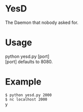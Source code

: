 # YesD
The Daemon that nobody asked for.

# Usage
python yesd.py [port]  
[port] defaults to 8080.  

# Example
`$ python yesd.py 2000`  
`$ nc localhost 2000`  
y
